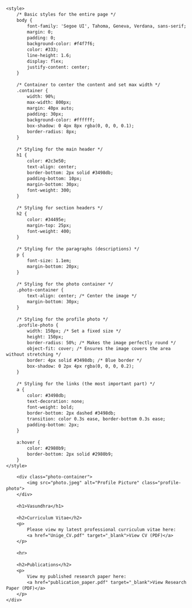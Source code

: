 <!DOCTYPE html>
<html lang="en">
<head>
    <meta charset="UTF-8">
    <meta name="viewport" content="width=device-width, initial-scale=1.0">
    <title>Vasundhra></title>
    
    <style>
        /* Basic styles for the entire page */
        body {
            font-family: 'Segoe UI', Tahoma, Geneva, Verdana, sans-serif;
            margin: 0;
            padding: 0;
            background-color: #f4f7f6; 
            color: #333;
            line-height: 1.6;
            display: flex;
            justify-content: center;
        }

        /* Container to center the content and set max width */
        .container {
            width: 90%;
            max-width: 800px;
            margin: 40px auto;
            padding: 30px;
            background-color: #ffffff; 
            box-shadow: 0 4px 8px rgba(0, 0, 0, 0.1);
            border-radius: 8px; 
        }

        /* Styling for the main header */
        h1 {
            color: #2c3e50;
            text-align: center;
            border-bottom: 2px solid #3498db;
            padding-bottom: 10px;
            margin-bottom: 30px;
            font-weight: 300;
        }

        /* Styling for section headers */
        h2 {
            color: #34495e;
            margin-top: 25px;
            font-weight: 400;
        }

        /* Styling for the paragraphs (descriptions) */
        p {
            font-size: 1.1em;
            margin-bottom: 20px;
        }

        /* Styling for the photo container */
        .photo-container {
            text-align: center; /* Center the image */
            margin-bottom: 30px;
        }

        /* Styling for the profile photo */
        .profile-photo {
            width: 150px; /* Set a fixed size */
            height: 150px;
            border-radius: 50%; /* Makes the image perfectly round */
            object-fit: cover; /* Ensures the image covers the area without stretching */
            border: 4px solid #3498db; /* Blue border */
            box-shadow: 0 2px 4px rgba(0, 0, 0, 0.2);
        }

        /* Styling for the links (the most important part) */
        a {
            color: #3498db;
            text-decoration: none;
            font-weight: bold;
            border-bottom: 2px dashed #3498db;
            transition: color 0.3s ease, border-bottom 0.3s ease;
            padding-bottom: 2px;
        }

        a:hover {
            color: #2980b9;
            border-bottom: 2px solid #2980b9;
        }
    </style>
</head>
<body>
    <div class="container">
        
        <div class="photo-container">
            <img src="photo.jpeg" alt="Profile Picture" class="profile-photo">
        </div>
        
        <h1>Vasundhra</h1>

        <h2>Curriculum Vitae</h2>
        <p>
            Please view my latest professional curriculum vitae here: 
            <a href="Unige_CV.pdf" target="_blank">View CV (PDF)</a>
        </p>

        <hr> 

        <h2>Publications</h2>
        <p>
            View my published research paper here:
            <a href="publication_paper.pdf" target="_blank">View Research Paper (PDF)</a>
        </p>
    </div>
</body>
</html>